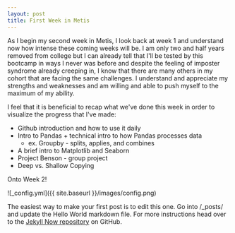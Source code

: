 ```yaml
---
layout: post
title: First Week in Metis
---
```


  As I begin my second week in Metis, I look back at week 1 and understand now how intense these coming weeks will be. I am only two and half years removed from college but I can already tell that I'll be tested by this bootcamp in ways I never was before and despite the feeling of imposter syndrome already creeping in, I know that there are many others in my cohort that are facing the same challenges. I understand and appreciate my strengths and weaknesses and am willing and able to push myself to the maximum of my ability.
  
  I feel that it is beneficial to recap what we've done this week in order to visualize the progress that I've made:

* Github introduction and how to use it daily
* Intro to Pandas + technical intro to how Pandas processes data
  - ex. Groupby - splits, applies, and combines
* A brief intro to Matplotlib and Seaborn
* Project Benson - group project
* Deep vs. Shallow Copying   
 
 Onto Week 2!

![_config.yml]({{ site.baseurl }}/images/config.png)

The easiest way to make your first post is to edit this one. Go into /_posts/ and update the Hello World markdown file. For more instructions head over to the [Jekyll Now repository](https://github.com/barryclark/jekyll-now) on GitHub.
